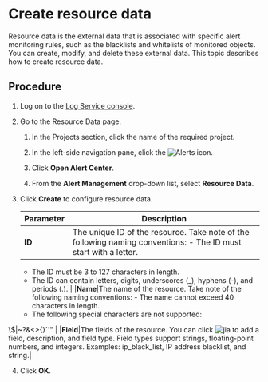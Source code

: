 # Create resource data

Resource data is the external data that is associated with specific alert monitoring rules, such as the blacklists and whitelists of monitored objects. You can create, modify, and delete these external data. This topic describes how to create resource data.

## Procedure

1.  Log on to the [Log Service console](https://sls.console.aliyun.com).

2.  Go to the Resource Data page.

    1.  In the Projects section, click the name of the required project.

    2.  In the left-side navigation pane, click the ![Alerts](https://static-aliyun-doc.oss-accelerate.aliyuncs.com/assets/img/en-US/0356352261/p110115.png) icon.

    3.  Click **Open Alert Center**.

    4.  From the **Alert Management** drop-down list, select **Resource Data**.

3.  Click **Create** to configure resource data.

    |Parameter|Description|
    |---------|-----------|
    |**ID**|The unique ID of the resource. Take note of the following naming conventions:    -   The ID must start with a letter.
    -   The ID must be 3 to 127 characters in length.
    -   The ID can contain letters, digits, underscores \(\_\), hyphens \(-\), and periods \(.\). |
    |**Name**|The name of the resource. Take note of the following naming conventions:    -   The name cannot exceed 40 characters in length.
    -   The following special characters are not supported:

\\$\|~?&<\>\{\}\`'" |
    |**Field**|The fields of the resource. You can click ![jia](https://static-aliyun-doc.oss-accelerate.aliyuncs.com/assets/img/en-US/5119872261/p249352.png) to add a field, description, and field type. Field types support strings, floating-point numbers, and integers. Examples: ip\_black\_list, IP address blacklist, and string.|

4.  Click **OK**.


